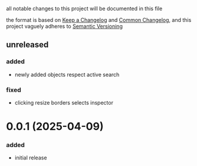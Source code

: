 all notable changes to this project will be documented in this file

the format is based on [Keep a Changelog](https://keepachangelog.com/en/1.1.0/) and [Common Changelog](https://common-changelog.org/), and this project vaguely adheres to [Semantic Versioning](https://semver.org/spec/v2.0.0.html)

## unreleased

### added

- newly added objects respect active search

### fixed

- clicking resize borders selects inspector

# 0.0.1 (2025-04-09)

### added
- initial release
